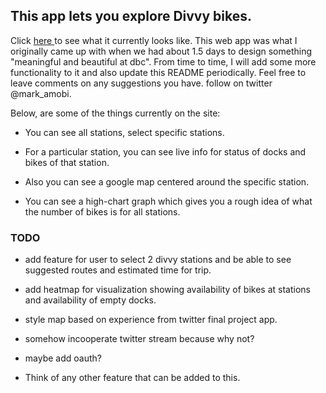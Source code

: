 ## This app lets you explore Divvy bikes.
  Click <a href="https://divvy-explorer.herokuapp.com"> here </a> to see what it currently looks like.
 This web app was what I originally came up with when we had about 1.5 days to design something
"meaningful and beautiful at dbc".
 From time to time, I will add some more functionality to it and also update this README periodically. Feel free to leave comments on any suggestions
 you have. follow on twitter @mark_amobi.

Below, are some of the things currently on the site:

- You can see all stations, select specific stations.

- For a particular station, you can see live info for status of docks and bikes of that station.

-  Also you can see a google map centered around the specific station.

- You can see a high-chart graph which gives you a rough idea of what the number of bikes is for all stations.

### TODO
- add feature for user to select 2 divvy stations and be able to see suggested routes and estimated time for trip.

- add heatmap for visualization showing availability of bikes at stations and availability of empty docks.

- style map based on experience from twitter final project app.

- somehow incooperate twitter stream because why not?

- maybe add oauth?

- Think of any other feature that can be added to this.
